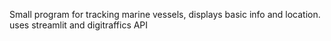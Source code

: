 Small program for tracking marine vessels, displays basic info and location.
uses streamlit and digitraffics API
